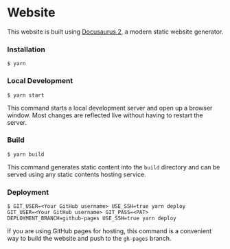 # Website

This website is built using [Docusaurus 2](https://v2.docusaurus.io/), a modern static website generator.

### Installation

```
$ yarn
```

### Local Development

```
$ yarn start
```

This command starts a local development server and open up a browser window. Most changes are reflected live without having to restart the server.

### Build

```
$ yarn build
```

This command generates static content into the `build` directory and can be served using any static contents hosting service.

### Deployment

```
$ GIT_USER=<Your GitHub username> USE_SSH=true yarn deploy
GIT_USER=<Your GitHub username> GIT_PASS=<PAT> DEPLOYMENT_BRANCH=github-pages USE_SSH=true yarn deploy
```

If you are using GitHub pages for hosting, this command is a convenient way to build the website and push to the `gh-pages` branch.
